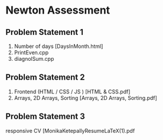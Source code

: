 # Newton Assessment
## Problem Statement 1
1. Number of days [DaysInMonth.html]
2. PrintEven.cpp
3. diagnolSum.cpp
## Problem Statement 2
1. Frontend (HTML / CSS / JS ) [HTML & CSS.pdf]
2. Arrays, 2D Arrays, Sorting [Arrays, 2D Arrays, Sorting.pdf]
## Problem Statement 3
responsive CV [MonikaKetepallyResumeLaTeX(1).pdf
